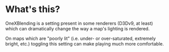 # What's this?

OneXBlending is a setting present in some renderers (D3Dv9, at least) which can dramatically change the way a map's lighting is rendered. 

On maps which are "poorly lit" (i.e. under- or over-saturated, extremely bright, etc.) toggling this setting can make playing much more comfortable.
